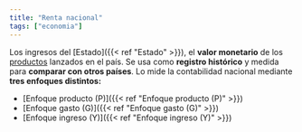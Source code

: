 ```yaml
---
title: "Renta nacional"
tags: ["economia"]
---
```

Los ingresos del [Estado]({{< ref "Estado" >}}), el **valor monetario** de los [productos](#) lanzados en el país. Se usa como **registro histórico** y medida para **comparar con otros países**. Lo mide la contabilidad nacional mediante **tres enfoques distintos:**

- [Enfoque producto (P)]({{< ref "Enfoque producto (P)" >}})
- [Enfoque gasto (G)]({{< ref "Enfoque gasto (G)" >}})
- [Enfoque ingreso (Y)]({{< ref "Enfoque ingreso (Y)" >}})